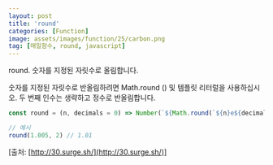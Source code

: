 ```yaml
---
layout: post
title: 'round'
categories: [Function]
image: assets/images/function/25/carbon.png
tag: [매일함수, round, javascript]
---
```


round. 숫자를 지정된 자릿수로 올림합니다.

숫자를 지정된 자릿수로 반올림하려면 Math.round () 및 템플릿 리터럴을 사용하십시오.
두 번째 인수는 생략하고 정수로 반올림합니다.

```javascript
const round = (n, decimals = 0) => Number(`${Math.round(`${n}e${decimals}`)}e-${decimals}`)

// 예시
round(1.005, 2) // 1.01
```

[출처: [http://30.surge.sh/](http://30.surge.sh/)]
